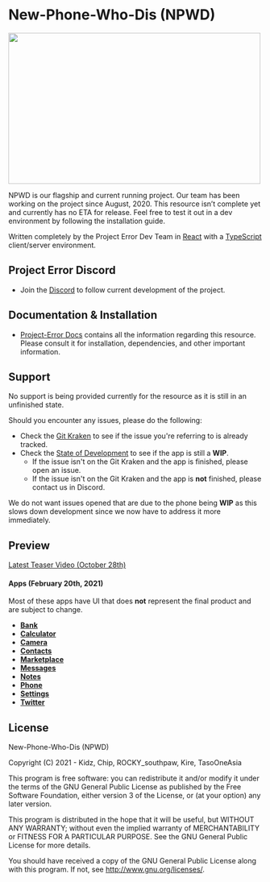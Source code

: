 # New-Phone-Who-Dis (NPWD)

<img src="https://beta.iodine.gg/zVkK7.png" width="500" height="300" />

NPWD is our flagship and current running project. Our team has been working on the project since August, 2020. This resource isn’t complete yet and currently has no ETA for release. Feel free to test it out in a dev environment by following the installation guide.

Written completely by the Project Error Dev Team in [React](https://reactjs.org/) with a [TypeScript](https://www.typescriptlang.org/) client/server environment.

## Project Error Discord

- Join the [Discord](https://discord.gg/HYwBjTbAY5) to follow current development of the project.

## Documentation & Installation

- [Project-Error Docs](https://docs.projecterror.dev/#/) contains all the information regarding this resource. Please consult it for installation, dependencies, and other important information.

## Support

No support is being provided currently for the resource as it is still in an unfinished state.

Should you encounter any issues, please do the following:

- Check the [Git Kraken](https://app.gitkraken.com/glo/board/X9YZ_x_SVQEcMwpH) to see if the issue you're referring to is already tracked.
- Check the [State of Development](https://docs.projecterror.dev/#/npwd/state-of-dev?id=introduction) to see if the app is still a **WIP**.
  - If the issue isn't on the Git Kraken and the app is finished, please open an issue.
  - If the issue isn't on the Git Kraken and the app is **not** finished, please contact us in Discord.

We do not want issues opened that are due to the phone being **WIP** as this slows down development since we now have to address it more immediately.

## Preview

[Latest Teaser Video (October 28th)](https://streamable.com/f1ri9r)

#### Apps (February 20th, 2021)

Most of these apps have UI that does **not** represent the final product and are subject to change.

- [**Bank**](https://beta.iodine.gg/Eh53X.png)
- [**Calculator**](https://beta.iodine.gg/s6VQV.png)
- [**Camera**](https://beta.iodine.gg/vW0y9.png)
- [**Contacts**](https://beta.iodine.gg/3fujR.png)
- [**Marketplace**](https://beta.iodine.gg/5bUa8.png)
- [**Messages**](https://beta.iodine.gg/S4Lia.png)
- [**Notes**](https://beta.iodine.gg/qTkBb.png)
- [**Phone**](https://beta.iodine.gg/z0ii9.png)
- [**Settings**](https://beta.iodine.gg/mZAIt.png)
- [**Twitter**](https://beta.iodine.gg/rQZFR.png)

## License

New-Phone-Who-Dis (NPWD)

Copyright (C) 2021 - Kidz, Chip, ROCKY_southpaw, Kire, TasoOneAsia

This program is free software: you can redistribute it and/or modify
it under the terms of the GNU General Public License as published by
the Free Software Foundation, either version 3 of the License, or
(at your option) any later version.

This program is distributed in the hope that it will be useful,
but WITHOUT ANY WARRANTY; without even the implied warranty of
MERCHANTABILITY or FITNESS FOR A PARTICULAR PURPOSE. See the
GNU General Public License for more details.

You should have received a copy of the GNU General Public License
along with this program. If not, see <http://www.gnu.org/licenses/>.
